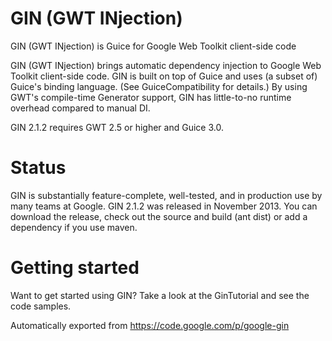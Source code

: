 # GIN (GWT INjection) 

GIN (GWT INjection) is Guice for Google Web Toolkit client-side code

GIN (GWT INjection) brings automatic dependency injection to Google Web Toolkit client-side code. 
GIN is built on top of Guice and uses (a subset of) Guice's binding language. (See GuiceCompatibility for details.) 
By using GWT's compile-time Generator support, GIN has little-to-no runtime overhead compared to manual DI.

GIN 2.1.2 requires GWT 2.5 or higher and Guice 3.0.

# Status

GIN is substantially feature-complete, well-tested, and in production use by many teams at Google. 
GIN 2.1.2 was released in November 2013. You can download the release, check out the source and build (ant dist)
or add a dependency if you use maven.

# Getting started

Want to get started using GIN? Take a look at the GinTutorial and see the code samples.

Automatically exported from https://code.google.com/p/google-gin
